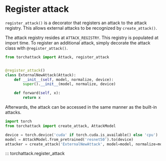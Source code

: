 # Register attack

`register_attack()` is a decorator that registers an attack to the attack registry. This allows external attacks to be recognized by `create_attack()`.

The attack registry resides at `ATTACK_REGISTRY`. This registry is populated at import time. To register an additional attack, simply decorate the attack class with `@register_attack()`.

```python
from torchattack import Attack, register_attack


@register_attack()
class ExternalNewAttack(Attack):
    def __init__(self, model, normalize, device):
        super().__init__(model, normalize, device)

    def forward(self, x):
        return x
```

Afterwards, the attack can be accessed in the same manner as the built-in attacks.

```python
import torch
from torchattack import create_attack, AttackModel

device = torch.device('cuda' if torch.cuda.is_available() else 'cpu')
model = AttackModel.from_pretrained('resnet50').to(device)
attacker = create_attack('ExternalNewAttack', model=model, normalize=model.normalize, device=device)
```

::: torchattack.register_attack

